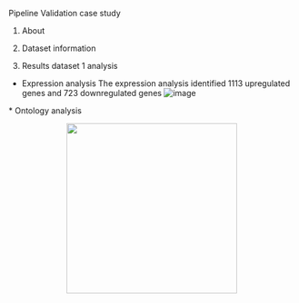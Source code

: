 Pipeline Validation case study

1. About



2. Dataset information



3. Results dataset 1 analysis
 * Expression analysis 
The expression analysis identified 1113 upregulated genes and 723 downregulated genes
![image](https://user-images.githubusercontent.com/73958439/211151358-5f28358c-2df7-4bbb-832e-a0add85c4667.png)
<p align="center">
  <![image](https://user-images.githubusercontent.com/73958439/211151358-5f28358c-2df7-4bbb-832e-a0add85c4667.png) width="300"/>
</p>
 * Ontology analysis

<p align="center">
  <img src="https://github.com/SPARC-FAIR-Codeathon/Transcriptomic_oSPARC/blob/pngs/Picture5.png" width="300"/>
</p>

